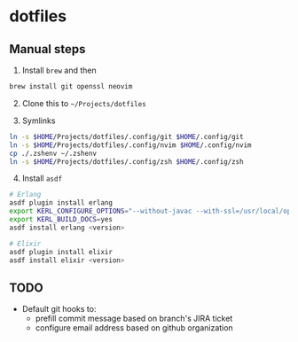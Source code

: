 # dotfiles

## Manual steps

1. Install `brew` and then
  ```sh
  brew install git openssl neovim
  ```

2. Clone this to `~/Projects/dotfiles`

3. Symlinks
  ```sh
  ln -s $HOME/Projects/dotfiles/.config/git $HOME/.config/git
  ln -s $HOME/Projects/dotfiles/.config/nvim $HOME/.config/nvim
  cp ./.zshenv ~/.zshenv
  ln -s $HOME/Projects/dotfiles/.config/zsh $HOME/.config/zsh
  ```

4. Install `asdf`
  ```sh
  # Erlang
  asdf plugin install erlang
  export KERL_CONFIGURE_OPTIONS="--without-javac --with-ssl=/usr/local/opt/openssl@1.1"
  export KERL_BUILD_DOCS=yes
  asdf install erlang <version>

  # Elixir
  asdf plugin install elixir
  asdf install elixir <version>
  ```

## TODO

- Default git hooks to:
  - prefill commit message based on branch's JIRA ticket
  - configure email address based on github organization
